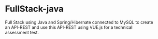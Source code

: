 # FullStack-java
Full Stack using Java and Spring/Hibernate connected to MySQL to create an API-REST and use this API-REST using VUE.js for a technical assessment test.


